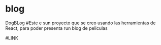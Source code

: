 # blog
DogBLog
#Este e sun proyecto que se creo usando las herramientas de React, para poder presenta run blog de peliculas

#LINK 
